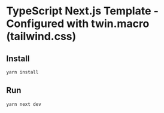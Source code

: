 # TypeScript Next.js Template - Configured with twin.macro (tailwind.css)


## Install

```
yarn install
```

## Run
```
yarn next dev
```
